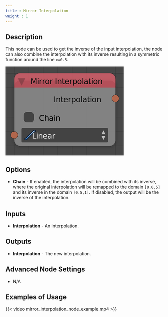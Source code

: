 ```yaml
---
title : Mirror Interpolation
weight : 1
---
```


## Description

This node can be used to get the inverse of the input interpolation, the
node can also combine the interpolation with its inverse resulting in a
symmetric function around the line `x=0.5`.

![image](mirror_interpolation_node.png)

## Options

- **Chain** - If enabled, the interpolation will be combined with its
    inverse, where the original interpolation will be remapped to the
    domain `[0,0.5]` and its inverse in the domain `[0.5,1]`. If
    disabled, the output will be the inverse of the interpolation.

## Inputs

- **Interpolation** - An interpolation.

## Outputs

- **Interpolation** - The new interpolation.

## Advanced Node Settings

- N/A

## Examples of Usage

{{< video mirror_interpolation_node_example.mp4 >}}
